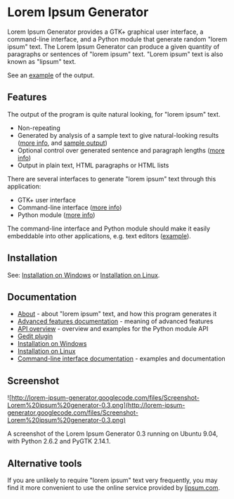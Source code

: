 # Lorem Ipsum Generator #

Lorem Ipsum Generator provides a GTK+ graphical user interface, a command-line interface, and a Python module that generate random "lorem ipsum" text. The Lorem Ipsum Generator can produce a given quantity of paragraphs or sentences of "lorem ipsum" text. "Lorem ipsum" text is also known as "lipsum" text.

See an [example](SampleOutput.md) of the output.

## Features ##

The output of the program is quite natural looking, for "lorem ipsum" text.

  * Non-repeating
  * Generated by analysis of a sample text to give natural-looking results ([more info](AboutLoremIpsumGenerator.md), and [sample output](SampleOutput.md))
  * Optional control over generated sentence and paragraph lengths ([more info](AdvancedFeatures.md))
  * Output in plain text, HTML paragraphs or HTML lists

There are several interfaces to generate "lorem ipsum" text through this application:

  * GTK+ user interface
  * Command-line interface ([more info](CommandLineInterface.md))
  * Python module ([more info](ApiOverview.md))

The command-line interface and Python module should make it easily embeddable into other applications, e.g. text editors ([example](GeditPlugin.md)).

## Installation ##

See: [Installation on Windows](InstallationWindows.md) or [Installation on Linux](InstallationLinux.md).

## Documentation ##

  * [About](AboutLoremIpsumGenerator.md) - about "lorem ipsum" text, and how this program generates it
  * [Advanced features documentation](AdvancedFeatures.md) - meaning of advanced features
  * [API overview](ApiOverview.md) - overview and examples for the Python module API
  * [Gedit plugin](GeditPlugin.md)
  * [Installation on Windows](InstallationWindows.md)
  * [Installation on Linux](InstallationLinux.md)
  * [Command-line interface documentation](CommandLineInterface.md) - examples and documentation

## Screenshot ##

![http://lorem-ipsum-generator.googlecode.com/files/Screenshot-Lorem%20ipsum%20generator-0.3.png](http://lorem-ipsum-generator.googlecode.com/files/Screenshot-Lorem%20ipsum%20generator-0.3.png)

A screenshot of the Lorem Ipsum Generator 0.3 running on Ubuntu 9.04, with Python 2.6.2 and PyGTK 2.14.1.

## Alternative tools ##

If you are unlikely to require "lorem ipsum" text very frequently, you may find it more convenient to use the online service provided by [lipsum.com](http://www.lipsum.com).